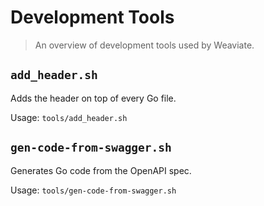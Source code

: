 # Development Tools

> An overview of development tools used by Weaviate.

## `add_header.sh`
Adds the header on top of every Go file.

Usage: `tools/add_header.sh`

## `gen-code-from-swagger.sh`
Generates Go code from the OpenAPI spec.

Usage: `tools/gen-code-from-swagger.sh`
